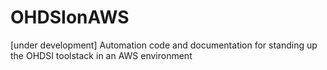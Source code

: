 # OHDSIonAWS
[under development] Automation code and documentation for standing up the OHDSI toolstack in an AWS environment
